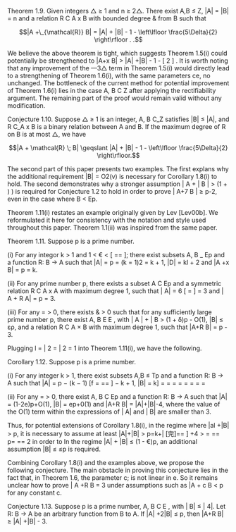 Theorem 1.9. Given integers △ ≥ 1 and n ≥ 2△. There exist A,B ≤ Z, |A| = |B| = n and a relation R C A x B with bounded degree & from B such that

$$|A +\_{\mathcal{R}} B| = |A| + |B| - 1 - \left\lfloor \frac{5\Delta}{2} \right\rfloor . .$$

We believe the above theorem is tight, which suggests Theorem 1.5(i) could potentially be strengthened to |A+x B| > |A| +|B| - 1 - [ 2 ] . It is worth noting that any improvement of the —3△ term in Theorem 1.5(i) would directly lead to a strengthening of Theorem 1.6(i), with the same parameters ce, no unchanged. The bottleneck of the current method for potential improvement of Theorem 1.6(i) lies in the case A, B C Z after applying the rectifiability argument. The remaining part of the proof would remain valid without any modification.

Conjecture 1.10. Suppose △ ≥ 1 is an integer, A, B C\_Z satisfies |B| ≤ |A|, and R C\_A x B is a binary relation between A and B. If the maximum degree of R on B is at most △, we have

$$|A + \mathcal{R} \; B| \geqslant |A| + |B| - 1 - \left\lfloor \frac{5\Delta}{2} \right\rfloor.$$

The second part of this paper presents two examples. The first explans why the additional requirement |B| = O2(v) is necessary for Corollary 1.8(i) to hold. The second demonstrates why a stronger assumption | A + | B | > (1 + ) ) is required for Conjecture 1.2 to hold in order to prove | A+7 B | ≥ p-2, even in the case where B < Ep.

Theorem 1.11(i) restates an example originally given by Lev [Lev00b]. We reformulated it here for consistency with the notation and style used throughout this paper. Theorem 1.1(ii) was inspired from the same paper.

Theorem 1.11. Suppose p is a prime number.

(i) For any integor k > 1 and 1 < € < [ == ]; there exist subsets A, B \_ Ep and a function
R: B → A such that |A| = p = (k = 1)2 = k + 1, |D| = kl + 2 and |A +x B| = p = k.

(ii) For any prime number p, there exists a subset A C Ep and a symmetric relation R C A x A with maximum degree 1, such that | A| = 6 [ = ] = 3 and | A + R A| = p = 3.

(iii) For any = > 0, there exists & > 0 such that for any sufficiently large prime number p, there exist A, B E E , with | A | + | B > (1 + δ)p - O(1), |B| ≤ ερ, and a relation R C A × B with maximum degree 1, such that |A+R B| = p - 3.

Plugging l = | 2 = | 2 = 1 into Theorem 1.11(i), we have the following.

Corollary 1.12. Suppose p is a prime number.

(i) For any integer k > 1, there exist subsets A,B ≤ Tp and a function R: B → A such that
|A| = p − (k − 1) [f = == ] − k + 1, |B| = k] = = = = = = = =

(ii) For any = > 0, there exist A, B C Ep and a function R: B → A such that |A| = (1-2e)p+O(1), |B| = ep+0(1) and |A+R B| = |A|+|B|-4, where the value of the O(1) term within the expressions of | A| and | B| are smaller than 3.

Thus, for potential extensions of Corollary 1.8(i), in the regime where |al +|B| > p, it is necessary
to assume at least |A|+|B| > p=k+| [完]== ] +4 > = == p= == 2 in order to In the regime |A| + |B| ≤ (1 - €)p, an additional assumption |B| ≤ ≤p is required.

Combining Corollary 1.8(i) and the examples above, we propose the following conjecture. The main obstacle in proving this conjecture lies in the fact that, in Theorem 1.6, the parameter c; is not linear in e. So it remains unclear how to prove | A +R B = 3 under assumptions such as |A + c B < p for any constant c.

Conjecture 1.13. Suppose p is a prime number, A, B C E , with | B| ≤ | 4|. Let R: B -> A be an arbitrary function from B to A. If |A| +2|B| ≤ p, then |A+R B| ≥ |A| +|B| - 3.